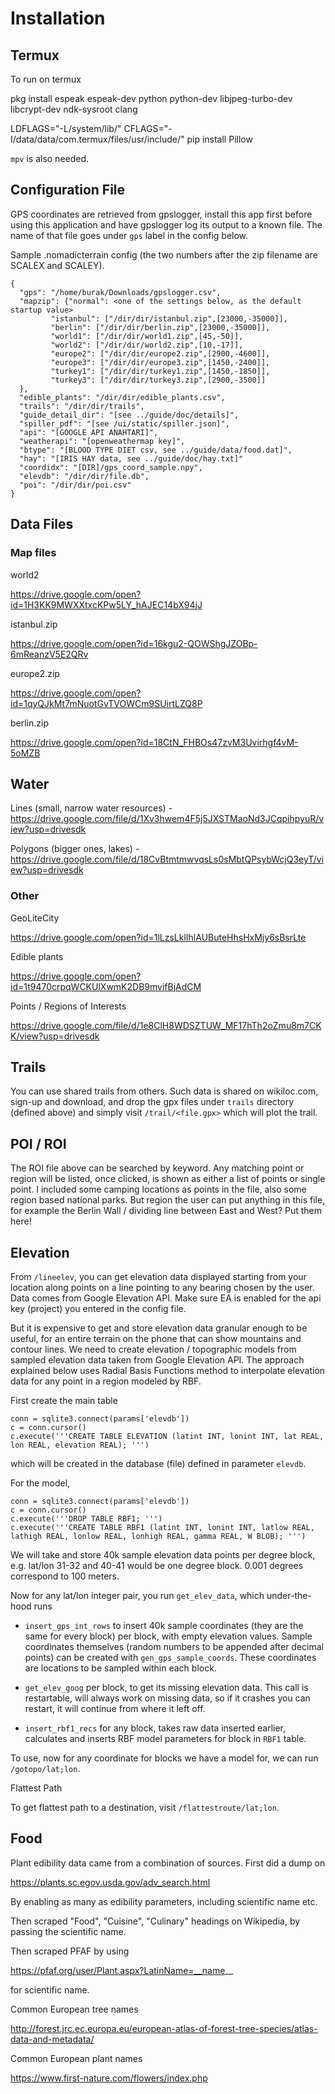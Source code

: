 
# Installation

## Termux

To run on termux

pkg install espeak espeak-dev python python-dev libjpeg-turbo-dev libcrypt-dev ndk-sysroot clang

LDFLAGS="-L/system/lib/" CFLAGS="-I/data/data/com.termux/files/usr/include/" pip install Pillow

`mpv` is also needed.

## Configuration File

GPS coordinates are retrieved from gpslogger, install this app first
before using this application and have gpslogger log
its output to a known file. The name of that file goes
under `gps` label in the config below.

Sample .nomadicterrain config (the two numbers after the zip filename are SCALEX and SCALEY). 

```
{
  "gps": "/home/burak/Downloads/gpslogger.csv",
  "mapzip": {"normal": <one of the settings below, as the default startup value>
	     "istanbul": ["/dir/dir/istanbul.zip",[23000,-35000]],
	     "berlin": ["/dir/dir/berlin.zip",[23000,-35000]],
	     "world1": ["/dir/dir/world1.zip",[45,-50]],
	     "world2": ["/dir/dir/world2.zip",[10,-17]],
	     "europe2": ["/dir/dir/europe2.zip",[2900,-4600]],
	     "europe3": ["/dir/dir/europe3.zip",[1450,-2400]],
	     "turkey1": ["/dir/dir/turkey1.zip",[1450,-1850]],
	     "turkey3": ["/dir/dir/turkey3.zip",[2900,-3500]]	     
  },
  "edible_plants": "/dir/dir/edible_plants.csv",
  "trails": "/dir/dir/trails",
  "guide_detail_dir": "[see ../guide/doc/details]",
  "spiller_pdf": "[see /ui/static/spiller.json]",
  "api": "[GOOGLE API ANAHTARI]",
  "weatherapi": "[openweathermap key]",
  "btype": "[BLOOD TYPE DIET csv, see ../guide/data/food.dat]",
  "hay": "[IRIS HAY data, see ../guide/doc/hay.txt]"
  "coordidx": "[DIR]/gps_coord_sample.npy",
  "elevdb": "/dir/dir/file.db",
  "poi": "/dir/dir/poi.csv"
}
```

## Data Files

### Map files

world2

https://drive.google.com/open?id=1H3KK9MWXXtxcKPw5LY_hAJEC14bX94jJ

istanbul.zip

https://drive.google.com/open?id=16kgu2-QOWShgJZOBp-6mReanzV5E2QRv

europe2.zip

https://drive.google.com/open?id=1qyQJkMt7mNuotGvTVOWCm9SUirtLZQ8P

berlin.zip

https://drive.google.com/open?id=18CtN_FHBOs47zvM3Uvirhgf4vM-5oMZB

## Water

Lines (small, narrow water resources) - https://drive.google.com/file/d/1Xv3hwem4F5j5JXSTMaoNd3JCqpihpyuR/view?usp=drivesdk

Polygons (bigger ones, lakes) - https://drive.google.com/file/d/18CvBtmtmwvqsLs0sMbtQPsybWcjQ3eyT/view?usp=drivesdk

### Other

GeoLiteCity

https://drive.google.com/open?id=1lLzsLklIhlAUButeHhsHxMjy6sBsrLte

Edible plants

https://drive.google.com/open?id=1t9470crpqWCKUlXwmK2DB9mvifBjAdCM

Points / Regions of Interests

https://drive.google.com/file/d/1e8ClH8WDSZTUW_MF17hTh2oZmu8m7CKK/view?usp=drivesdk

## Trails

You can use shared trails from others. Such data is shared on
wikiloc.com, sign-up and download, and drop the gpx files under
`trails` directory (defined above) and simply visit
`/trail/<file.gpx>` which will plot the trail.

## POI / ROI

The ROI file above can be searched by keyword. Any matching point or
region will be listed, once clicked, is shown as either a list of
points or single point. I included some camping locations as points in
the file, also some region based national parks. But region the user
can put anything in this file, for example the Berlin Wall / dividing
line between East and West? Put them here! 

## Elevation

From `/lineelev`, you can get elevation data displayed starting from
your location along points on a line pointing to any bearing chosen by
the user. Data comes from Google Elevation API. Make sure EA is
enabled for the api key (project) you entered in the config file.

But it is expensive to get and store elevation data granular enough to
be useful, for an entire terrain on the phone that can show mountains
and contour lines. We need to create elevation / topographic models
from sampled elevation data taken from Google Elevation API. The
approach explained below uses Radial Basis Functions method to
interpolate elevation data for any point in a region modeled by RBF.

First create the main table

```
conn = sqlite3.connect(params['elevdb'])
c = conn.cursor()
c.execute('''CREATE TABLE ELEVATION (latint INT, lonint INT, lat REAL, lon REAL, elevation REAL); ''')
```

which will be created in the database (file) defined in parameter
`elevdb`. 

For the model,

```
conn = sqlite3.connect(params['elevdb'])
c = conn.cursor()
c.execute('''DROP TABLE RBF1; ''')
c.execute('''CREATE TABLE RBF1 (latint INT, lonint INT, latlow REAL, lathigh REAL, lonlow REAL, lonhigh REAL, gamma REAL, W BLOB); ''')
```

We will take and store 40k sample elevation data points per
degree block, e.g. lat/lon 31-32 and 40-41 would be one degree
block. 0.001 degrees correspond to 100 meters.

Now for any lat/lon integer pair, you run `get_elev_data`, which
under-the-hood runs

* `insert_gps_int_rows` to insert 40k sample coordinates (they are the
same for every block) per block, with empty elevation values.  Sample
coordinates themselves (random numbers to be appended after decimal
points) can be created with `gen_gps_sample_coords`. These coordinates
are locations to be sampled within each block.

* `get_elev_goog` per block, to get its missing elevation data. This
call is restartable, will always work on missing data, so if it
crashes you can restart, it will continue from where it left off.

* `insert_rbf1_recs` for any block, takes raw data inserted earlier,
calculates and inserts RBF model parameters for block in `RBF1` table.

To use, now for any coordinate for blocks we have a model for, we can
run `/gotopo/lat;lon`.

Flattest Path

To get flattest path to a destination, visit `/flattestroute/lat;lon`. 

## Food

Plant edibility data came from a combination of sources. First did a
dump on

https://plants.sc.egov.usda.gov/adv_search.html

By enabling as many as edibility parameters, including scientific name etc.

Then scraped "Food", "Cuisine", "Culinary" headings on Wikipedia, by
passing the scientific name.

Then scraped PFAF by using

https://pfaf.org/user/Plant.aspx?LatinName=__name__

for scientific name.

Common European tree names

http://forest.jrc.ec.europa.eu/european-atlas-of-forest-tree-species/atlas-data-and-metadata/

Common European plant names

https://www.first-nature.com/flowers/index.php


